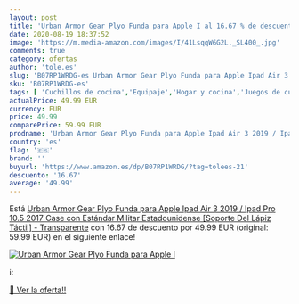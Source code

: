 ```yaml
---
layout: post
title: 'Urban Armor Gear Plyo Funda para Apple I al 16.67 % de descuento'
date: 2020-08-19 18:37:52
image: 'https://m.media-amazon.com/images/I/41LsqqW6G2L._SL400_.jpg'
comments: true
category: ofertas
author: 'tole.es'
slug: 'B07RP1WRDG-es Urban Armor Gear Plyo Funda para Apple Ipad Air 3 2019 /...'
sku: 'B07RP1WRDG-es'
tags: [ 'Cuchillos de cocina','Equipaje','Hogar y cocina','Juegos de cuchillos de cocina','Mochilas','Mochilas tipo casual','Utensilios de cocina','lápiz', ]
actualPrice: 49.99 EUR
currency: EUR
price: 49.99
comparePrice: 59.99 EUR
prodname: 'Urban Armor Gear Plyo Funda para Apple Ipad Air 3 2019 / Ipad Pro 10.5 2017 Case con Estándar Militar Estadounidense [Soporte Del Lápiz Táctil] - Transparente'
country: 'es'
flag: '🇪🇸'
brand: ''
buyurl: 'https://www.amazon.es/dp/B07RP1WRDG/?tag=tolees-21'
descuento: '16.67'
average: '49.99'
---
```


Está [Urban Armor Gear Plyo Funda para Apple Ipad Air 3 2019 / Ipad Pro 10.5 2017 Case con Estándar Militar Estadounidense [Soporte Del Lápiz Táctil] - Transparente](https://www.amazon.es/dp/B07RP1WRDG/?tag=tolees-21) con 16.67 de descuento por 49.99 EUR (original: 59.99 EUR) en el siguiente enlace!

[![Urban Armor Gear Plyo Funda para Apple I](https://m.media-amazon.com/images/I/41LsqqW6G2L._SL400_.jpg)](https://www.amazon.es/dp/B07RP1WRDG/?tag=tolees-21)

ℹ️:


[🛒 Ver la oferta!!](https://www.amazon.es/dp/B07RP1WRDG/?tag=tolees-21)
